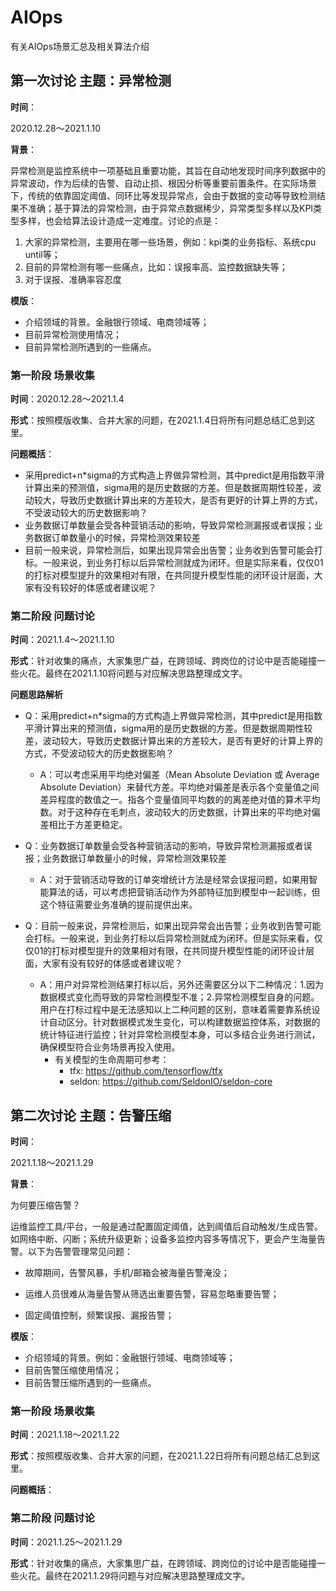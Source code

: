 # AIOps
有关AIOps场景汇总及相关算法介绍
## 第一次讨论 主题：异常检测
**时间**：

2020.12.28～2021.1.10

**背景**：

异常检测是监控系统中一项基础且重要功能，其旨在自动地发现时间序列数据中的异常波动，作为后续的告警、自动止损、根因分析等重要前置条件。在实际场景下，传统的依靠固定阈值、同环比等发现异常点，会由于数据的变动等导致检测结果不准确；基于算法的异常检测，由于异常点数据稀少，异常类型多样以及KPI类型多样，也会给算法设计造成一定难度。讨论的点是：
1. 大家的异常检测，主要用在哪一些场景，例如：kpi类的业务指标、系统cpu until等；
2. 目前的异常检测有哪一些痛点，比如：误报率高、监控数据缺失等；
3. 对于误报、准确率容忍度
   
**模版**：

- 介绍领域的背景。金融银行领域、电商领域等；
- 目前异常检测使用情况；
- 目前异常检测所遇到的一些痛点。
  
### 第一阶段 场景收集
**时间**：2020.12.28～2021.1.4

**形式**：按照模版收集、合并大家的问题，在2021.1.4日将所有问题总结汇总到这里。

**问题概括**：

- 采用predict+n*sigma的方式构造上界做异常检测，其中predict是用指数平滑计算出来的预测值，sigma用的是历史数据的方差。但是数据周期性较差，波动较大，导致历史数据计算出来的方差较大，是否有更好的计算上界的方式，不受波动较大的历史数据影响？
- 业务数据订单数量会受各种营销活动的影响，导致异常检测漏报或者误报；业务数据订单数量小的时候，异常检测效果较差
- 目前一般来说，异常检测后，如果出现异常会出告警；业务收到告警可能会打标。一般来说，到业务打标以后异常检测就成为闭环。但是实际来看，仅仅01的打标对模型提升的效果相对有限，在共同提升模型性能的闭环设计层面，大家有没有较好的体感或者建议呢？

### 第二阶段 问题讨论
**时间**：2021.1.4～2021.1.10

**形式**：针对收集的痛点，大家集思广益，在跨领域、跨岗位的讨论中是否能碰撞一些火花。最终在2021.1.10将问题与对应解决思路整理成文字。

**问题思路解析**

- Q：采用predict+n*sigma的方式构造上界做异常检测，其中predict是用指数平滑计算出来的预测值，sigma用的是历史数据的方差。但是数据周期性较差，波动较大，导致历史数据计算出来的方差较大，是否有更好的计算上界的方式，不受波动较大的历史数据影响？
	- A：可以考虑采用平均绝对偏差（Mean Absolute Deviation 或 Average Absolute Deviation）来替代方差。平均绝对偏差是表示各个变量值之间差异程度的数值之一。指各个变量值同平均数的的离差绝对值的算术平均数。对于这种存在毛刺点，波动较大的历史数据，计算出来的平均绝对偏差相比于方差更稳定。
	
- Q：业务数据订单数量会受各种营销活动的影响，导致异常检测漏报或者误报；业务数据订单数量小的时候，异常检测效果较差
	- A：对于营销活动导致的订单突增统计方法是经常会误报问题，如果用智能算法的话，可以考虑把营销活动作为外部特征加到模型中一起训练，但这个特征需要业务准确的提前提供出来。

- Q：目前一般来说，异常检测后，如果出现异常会出告警；业务收到告警可能会打标。一般来说，到业务打标以后异常检测就成为闭环。但是实际来看，仅仅01的打标对模型提升的效果相对有限，在共同提升模型性能的闭环设计层面，大家有没有较好的体感或者建议呢？
	 - A：用户对异常检测结果打标以后，另外还需要区分以下二种情况：1.因为数据模式变化而导致的异常检测模型不准；2.异常检测模型自身的问题。用户在打标过程中是无法感知以上二种问题的区别，意味着需要靠系统设计自动区分。针对数据模式发生变化，可以构建数据监控体系，对数据的统计特征进行监控；针对异常检测模型本身，可以多结合业务进行测试，确保模型符合业务场景再投入使用。
		-  有关模型的生命周期可参考：
			- tfx: https://github.com/tensorflow/tfx
			- seldon: https://github.com/SeldonIO/seldon-core  

## 第二次讨论 主题：告警压缩
**时间**：

2021.1.18～2021.1.29

**背景**：

为何要压缩告警？

运维监控工具/平台，一般是通过配置固定阈值，达到阈值后自动触发/生成告警。如网络中断、闪断；系统升级更新；设备多监控内容多等情况下，更会产生海量告警。以下为告警管理常见问题：

- 故障期间，告警风暴，手机/邮箱会被海量告警淹没；

- 运维人员很难从海量告警从筛选出重要告警，容易忽略重要告警；

- 固定阈值控制，频繁误报、漏报告警；

   
**模版**：

- 介绍领域的背景。例如：金融银行领域、电商领域等；
- 目前告警压缩使用情况；
- 目前告警压缩所遇到的一些痛点。
  
### 第一阶段 场景收集
**时间**：2021.1.18～2021.1.22

**形式**：按照模版收集、合并大家的问题，在2021.1.22日将所有问题总结汇总到这里。

**问题概括**：



### 第二阶段 问题讨论
**时间**：2021.1.25～2021.1.29

**形式**：针对收集的痛点，大家集思广益，在跨领域、跨岗位的讨论中是否能碰撞一些火花。最终在2021.1.29将问题与对应解决思路整理成文字。

 		  

